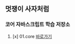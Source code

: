 ## 멋쟁이 사자처럼

### 코어 자바스크립트 학습 저장소

1. [x] 01.core [바로가기](https://github.com/bohyemian/core-js/tree/01.core)
